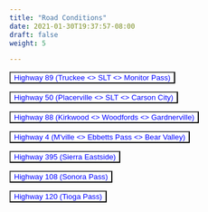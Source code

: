 ```yaml
---
title: "Road Conditions"
date: 2021-01-30T19:37:57-08:00
draft: false
weight: 5

---
```


<style>
input {
  background-color: white;
  color: blue;
  cursor: pointer;
}

input:hover {
  text-decoration: underline;
}
</style>

<form action="https://roads.dot.ca.gov/roadscell.php" method="post" target="_blank">
<input name="roadnumber" type="hidden" value="89">
<input type="submit" value="Highway 89 (Truckee <> SLT <> Monitor Pass)" name="submit">
</form>

<form action="https://roads.dot.ca.gov/roadscell.php" method="post" target="_blank">
<input name="roadnumber" type="hidden" value="50">
<input type="submit" value="Highway 50 (Placerville <> SLT <> Carson City)" name="submit">
</form>

<form action="https://roads.dot.ca.gov/roadscell.php" method="post" target="_blank">
<input name="roadnumber" type="hidden" value="88">
<input type="submit" value="Highway 88 (Kirkwood <> Woodfords <> Gardnerville)" name="submit">
</form>

<form action="https://roads.dot.ca.gov/roadscell.php" method="post" target="_blank">
<input name="roadnumber" type="hidden" value="4">
<input type="submit" value="Highway 4 (M'ville <> Ebbetts Pass <> Bear Valley)" name="submit">
</form>

<form action="https://roads.dot.ca.gov/roadscell.php" method="post" target="_blank">
<input name="roadnumber" type="hidden" value="395">
<input type="submit" value="Highway 395 (Sierra Eastside)" name="submit">
</form>

<form action="https://roads.dot.ca.gov/roadscell.php" method="post" target="_blank">
<input name="roadnumber" type="hidden" value="108">
<input type="submit" value="Highway 108 (Sonora Pass)" name="submit">
</form>

<form action="https://roads.dot.ca.gov/roadscell.php" method="post" target="_blank">
<input name="roadnumber" type="hidden" value="120">
<input type="submit" value="Highway 120 (Tioga Pass)" name="submit">
</form>
    
